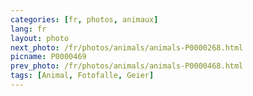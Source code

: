 ```yaml
---
categories: [fr, photos, animaux]
lang: fr
layout: photo
next_photo: /fr/photos/animals/animals-P0000268.html
picname: P0000469
prev_photo: /fr/photos/animals/animals-P0000468.html
tags: [Animal, Fotofalle, Geier]
---
```

